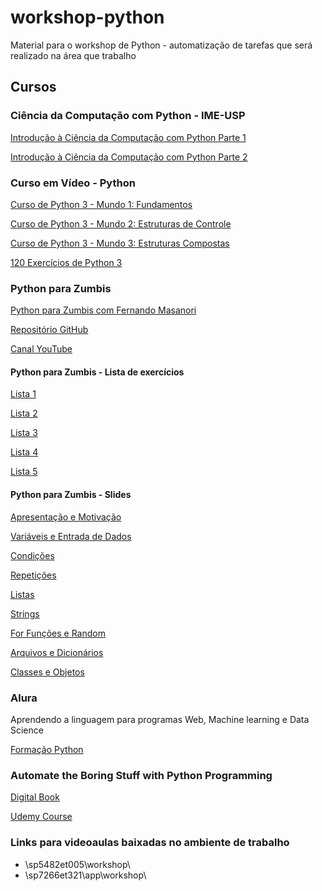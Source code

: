# workshop-python
Material para o workshop de Python - automatização de tarefas que será realizado na área que trabalho


## Cursos

### Ciência da Computação com Python - IME-USP

[Introdução à Ciência da Computação com Python Parte 1](https://www.coursera.org/learn/ciencia-computacao-python-conceitos)

[Introdução à Ciência da Computação com Python Parte 2](https://www.coursera.org/learn/ciencia-computacao-python-conceitos-2)

### Curso em Vídeo - Python

[Curso de Python 3 - Mundo 1: Fundamentos](https://www.youtube.com/playlist?list=PLHz_AreHm4dlKP6QQCekuIPky1CiwmdI6)

[Curso de Python 3 - Mundo 2: Estruturas de Controle](https://www.youtube.com/playlist?list=PLHz_AreHm4dk_nZHmxxf_J0WRAqy5Czye)

[Curso de Python 3 - Mundo 3: Estruturas Compostas](https://www.youtube.com/playlist?list=PLHz_AreHm4dksnH2jVTIVNviIMBVYyFnH)

[120 Exercícios de Python 3](https://www.youtube.com/playlist?list=PLHz_AreHm4dm6wYOIW20Nyg12TAjmMGT-)

### Python para Zumbis

[Python para Zumbis com Fernando Masanori](https://www.pycursos.com/python-para-zumbis/)

[Repositório GitHub](https://github.com/fmasanori/PPZ)

[Canal YouTube](https://www.youtube.com/playlist?list=PLUukMN0DTKCtbzhbYe2jdF4cr8MOWClXc)

#### Python para Zumbis - Lista de exercícios

[Lista 1](https://github.com/fmasanori/PPZ/blob/master/Lista%20de%20Exerc%C3%ADcios%20I%20Python%20para%20Zumbis.pdf)

[Lista 2](https://github.com/fmasanori/PPZ/blob/master/Lista%20de%20Exerc%C3%ADcios%20II%20Python%20para%20Zumbis.pdf)

[Lista 3](https://github.com/fmasanori/PPZ/blob/master/Lista%20de%20Exerc%C3%ADcios%20III%20Python%20para%20Zumbis.pdf)

[Lista 4](https://github.com/fmasanori/PPZ/blob/master/Lista%20de%20Exerc%C3%ADcios%20IV%20Python%20para%20Zumbis.pdf)

[Lista 5](https://github.com/fmasanori/PPZ/blob/master/Lista%20de%20Exerc%C3%ADcios%20V%20Python%20para%20Zumbis.pdf)


#### Python para Zumbis - Slides

[Apresentação e Motivação](https://github.com/fmasanori/PPZ/blob/master/TWP00%20Apresentação%20e%20Motivação.pdf)

[Variáveis e Entrada de Dados](https://github.com/fmasanori/PPZ/blob/master/TWP05%20Variáveis%20e%20Entrada%20de%20Dados.pdf)

[Condições](https://github.com/fmasanori/PPZ/blob/master/TWP10%20Condições.pdf)

[Repetições](https://github.com/fmasanori/PPZ/blob/master/TWP15%20Repetições.pdf)

[Listas](https://github.com/fmasanori/PPZ/blob/master/TWP17%20Listas.pdf)

[Strings](https://github.com/fmasanori/PPZ/blob/master/TWP18%20Strings.pdf)

[For Funções e Random](https://github.com/fmasanori/PPZ/blob/master/TWP20%20For%20Funções%20e%20Random.pdf)

[Arquivos e Dicionários](https://github.com/fmasanori/PPZ/blob/master/TWP23%20Arquivos%20e%20Dicionários.pdf)

[Classes e Objetos](https://github.com/fmasanori/PPZ/blob/master/TWP25%20Classes%20e%20Objetos.pdf)


### Alura

Aprendendo a linguagem para programas Web, Machine learning e Data Science

[Formação Python](https://cursos.alura.com.br/formacao-Python-linguagem)

### Automate the Boring Stuff with Python Programming

[Digital Book](https://automatetheboringstuff.com/)

[Udemy Course](https://www.udemy.com/course/automate/)


### Links para videoaulas baixadas no ambiente de trabalho

- \\sp5482et005\workshop\
- \\sp7266et321\app\workshop\

